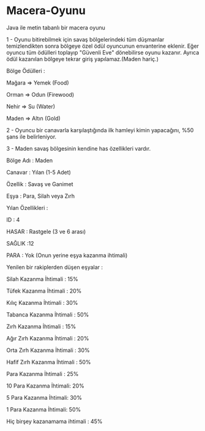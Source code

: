 # Macera-Oyunu

Java ile metin tabanlı bir macera oyunu


1 - Oyunu bitirebilmek için savaş bölgelerindeki tüm düşmanlar temizlendikten sonra bölgeye özel ödül oyuncunun envanterine eklenir. Eğer oyuncu tüm ödülleri toplayıp "Güvenli Eve" dönebilirse oyunu kazanır. Ayrıca ödül kazanılan bölgeye tekrar giriş yapılamaz.(Maden hariç.)

Bölge Ödülleri :

Mağara => Yemek (Food)

Orman => Odun (Firewood)

Nehir => Su (Water)

Maden => Altın (Gold)

2 - Oyuncu bir canavarla karşılaştığında ilk hamleyi kimin yapacağını, %50 şans ile belirleniyor.

3 - Maden savaş bölgesinin kendine has özellikleri vardır. 


Bölge Adı : Maden

Canavar : Yılan (1-5 Adet)

Özellik : Savaş ve Ganimet

Eşya : Para, Silah veya Zırh


Yılan Özellikleri :

ID : 4

HASAR : Rastgele (3 ve 6 arası)

SAĞLIK :12

PARA : Yok (Onun yerine eşya kazanma ihtimali)


Yenilen bir rakiplerden düşen eşyalar :


Silah Kazanma İhtimali : 15%

Tüfek Kazanma İhtimali : 20%

Kılıç Kazanma İhtimali : 30%

Tabanca Kazanma İhtimali : 50%


Zırh Kazanma İhtimali : 15%

Ağır Zırh Kazanma İhtimali : 20%

Orta Zırh Kazanma İhtimali : 30%

Hafif Zırh Kazanma İhtimali : 50%


Para Kazanma İhtimali : 25%

10 Para Kazanma İhtimali: 20%

5 Para Kazanma İhtimali: 30%

1 Para Kazanma İhtimali: 50%


Hiç birşey kazanamama ihtimali : 45%
